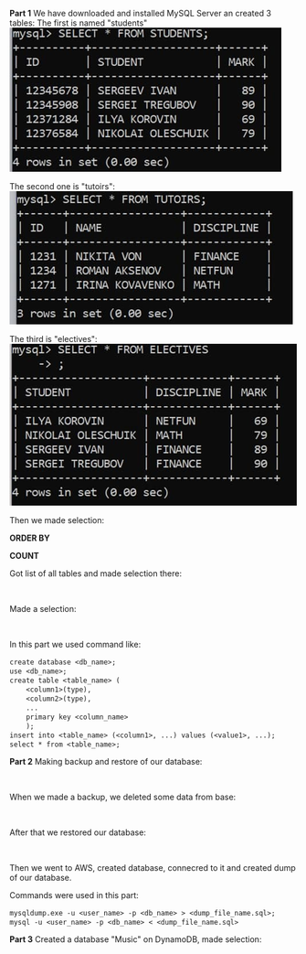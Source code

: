 **Part 1**
We have downloaded and installed MySQL Server an created 3 tables:
The first is named "students"
<img
src="https://github.com/sofiiasss/DevOps_online_Kharkiv_2021Q2/blob/master/m3/task3.1/images/students.jpg" />

The second one is "tutoirs":
<img
src="https://github.com/sofiiasss/DevOps_online_Kharkiv_2021Q2/blob/master/m3/task3.1/images/tutoirs.jpg" />

The third is "electives":
<img
src="https://github.com/sofiiasss/DevOps_online_Kharkiv_2021Q2/blob/master/m3/task3.1/images/electives.jpg" />

Then we made selection:

**ORDER BY**
<img
scr="https://github.com/sofiiasss/DevOps_online_Kharkiv_2021Q2/blob/master/m3/task3.1/images/select1.jpg" />
<img
scr="https://github.com/sofiiasss/DevOps_online_Kharkiv_2021Q2/blob/master/m3/task3.1/images/select2.jpg" />

**COUNT**
<img
scr="https://github.com/sofiiasss/DevOps_online_Kharkiv_2021Q2/blob/master/m3/task3.1/images/select3.jpg" />

Got list of all tables and made selection there:

<img
scr="https://github.com/sofiiasss/DevOps_online_Kharkiv_2021Q2/blob/master/m3/task3.1/images/tables.jpg" />

Made a selection:

<img
scr="https://github.com/sofiiasss/DevOps_online_Kharkiv_2021Q2/blob/master/m3/task3.1/images/select4.jpg" />

In this part we used command like:
```
create database <db_name>;
use <db_name>;
create table <table_name> (
	<column1>(type),
	<column2>(type),
	...
	primary key <column_name>
	);
insert into <table_name> (<column1>, ...) values (<value1>, ...);
select * from <table_name>;
```

**Part 2**
Making backup and restore of our database:

<img
scr="https://github.com/sofiiasss/DevOps_online_Kharkiv_2021Q2/blob/master/m3/task3.1/images/dump.jpg" />

When we made a backup, we deleted some data from base:

<img
scr="https://github.com/sofiiasss/DevOps_online_Kharkiv_2021Q2/blob/master/m3/task3.1/images/remove.jpg" />

After that we restored our database:

<img
scr="https://github.com/sofiiasss/DevOps_online_Kharkiv_2021Q2/blob/master/m3/task3.1/images/after.jpg" />

Then we went to AWS, created database, connecred to it and created dump of our database.

Commands were used in this part:
```
mysqldump.exe -u <user_name> -p <db_name> > <dump_file_name.sql>;
mysql -u <user_name> -p <db_name> < <dump_file_name.sql>
```

**Part 3**
Created a database "Music" on DynamoDB, made selection:

<img
scr="https://github.com/sofiiasss/DevOps_online_Kharkiv_2021Q2/blob/master/m3/task3.1/images/aws.jpg" />